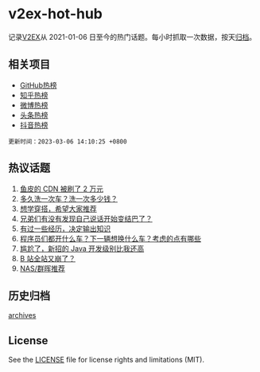 # v2ex-hot-hub

 记录[V2EX](https://www.v2ex.com/)从 2021-01-06 日至今的热门话题。每小时抓取一次数据，按天[归档](archives)。
 
 ## 相关项目

- [GitHub热榜](https://github.com/lonnyzhang423/github-hot-hub)
- [知乎热榜](https://github.com/lonnyzhang423/zhihu-hot-hub)
- [微博热榜](https://github.com/lonnyzhang423/weibo-hot-hub)
- [头条热榜](https://github.com/lonnyzhang423/toutiao-hot-hub)
- [抖音热榜](https://github.com/lonnyzhang423/douyin-hot-hub)


 `更新时间：2023-03-06 14:10:25 +0800`

## 热议话题

1. [鱼皮的 CDN 被刷了 2 万元](https://www.v2ex.com/t/921318)
1. [多久洗一次车？洗一次多少钱？](https://www.v2ex.com/t/921467)
1. [想学穿搭，希望大家推荐](https://www.v2ex.com/t/921432)
1. [兄弟们有没有发现自己说话开始变结巴了？](https://www.v2ex.com/t/921281)
1. [有过一些经历，决定输出知识](https://www.v2ex.com/t/921287)
1. [程序员们都开什么车？下一辆想换什么车？考虑的点有哪些](https://www.v2ex.com/t/921449)
1. [尴尬了，新招的 Java 开发级别比我还高](https://www.v2ex.com/t/921478)
1. [B 站全站又崩了？](https://www.v2ex.com/t/921359)
1. [NAS/群晖推荐](https://www.v2ex.com/t/921502)

## 历史归档

[archives](archives)

## License

See the [LICENSE](LICENSE) file for license rights and limitations (MIT).
